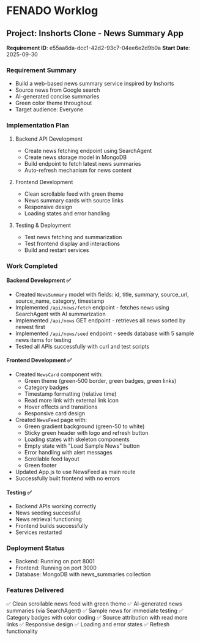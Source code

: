 # FENADO Worklog

## Project: Inshorts Clone - News Summary App
**Requirement ID**: e55aa6da-dcc1-42d2-93c7-04ee6e2d9b0a
**Start Date**: 2025-09-30

### Requirement Summary
- Build a web-based news summary service inspired by Inshorts
- Source news from Google search
- AI-generated concise summaries
- Green color theme throughout
- Target audience: Everyone

### Implementation Plan
1. Backend API Development
   - Create news fetching endpoint using SearchAgent
   - Create news storage model in MongoDB
   - Build endpoint to fetch latest news summaries
   - Auto-refresh mechanism for news content

2. Frontend Development
   - Clean scrollable feed with green theme
   - News summary cards with source links
   - Responsive design
   - Loading states and error handling

3. Testing & Deployment
   - Test news fetching and summarization
   - Test frontend display and interactions
   - Build and restart services

### Work Completed

#### Backend Development ✅
- Created `NewsSummary` model with fields: id, title, summary, source_url, source_name, category, timestamp
- Implemented `/api/news/fetch` endpoint - fetches news using SearchAgent with AI summarization
- Implemented `/api/news` GET endpoint - retrieves all news sorted by newest first
- Implemented `/api/news/seed` endpoint - seeds database with 5 sample news items for testing
- Tested all APIs successfully with curl and test scripts

#### Frontend Development ✅
- Created `NewsCard` component with:
  - Green theme (green-500 border, green badges, green links)
  - Category badges
  - Timestamp formatting (relative time)
  - Read more link with external link icon
  - Hover effects and transitions
  - Responsive card design
- Created `NewsFeed` page with:
  - Green gradient background (green-50 to white)
  - Sticky green header with logo and refresh button
  - Loading states with skeleton components
  - Empty state with "Load Sample News" button
  - Error handling with alert messages
  - Scrollable feed layout
  - Green footer
- Updated App.js to use NewsFeed as main route
- Successfully built frontend with no errors

#### Testing ✅
- Backend APIs working correctly
- News seeding successful
- News retrieval functioning
- Frontend builds successfully
- Services restarted

### Deployment Status
- Backend: Running on port 8001
- Frontend: Running on port 3000
- Database: MongoDB with news_summaries collection

### Features Delivered
✅ Clean scrollable news feed with green theme
✅ AI-generated news summaries (via SearchAgent)
✅ Sample news for immediate testing
✅ Category badges with color coding
✅ Source attribution with read more links
✅ Responsive design
✅ Loading and error states
✅ Refresh functionality
